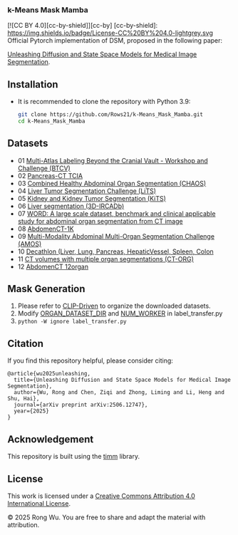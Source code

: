 ### k-Means Mask Mamba
[![CC BY 4.0][cc-by-shield]][cc-by]
[cc-by-shield]: https://img.shields.io/badge/License-CC%20BY%204.0-lightgrey.svg
Official Pytorch implementation of DSM, proposed in the following paper:

[Unleashing Diffusion and State Space Models for Medical Image Segmentation](https://www.arxiv.org/abs/2506.12747).  

## Installation

- It is recommended to clone the repository with Python 3.9:

  ```bash
  git clone https://github.com/Rows21/k-Means_Mask_Mamba.git
  cd k-Means_Mask_Mamba

## Datasets
- 01 [Multi-Atlas Labeling Beyond the Cranial Vault - Workshop and Challenge (BTCV)](https://www.synapse.org/#!Synapse:syn3193805/wiki/217789)
- 02 [Pancreas-CT TCIA](https://wiki.cancerimagingarchive.net/display/Public/Pancreas-CT)
- 03 [Combined Healthy Abdominal Organ Segmentation (CHAOS)](https://chaos.grand-challenge.org/Combined_Healthy_Abdominal_Organ_Segmentation/)
- 04 [Liver Tumor Segmentation Challenge (LiTS)](https://competitions.codalab.org/competitions/17094#learn_the_details)
- 05 [Kidney and Kidney Tumor Segmentation (KiTS)](https://kits21.kits-challenge.org/participate#download-block)
- 06 [Liver segmentation (3D-IRCADb)](https://www.ircad.fr/research/data-sets/liver-segmentation-3d-ircadb-01/)
- 07 [WORD: A large scale dataset, benchmark and clinical applicable study for abdominal organ segmentation from CT image](https://github.com/HiLab-git/WORD)
- 08 [AbdomenCT-1K](https://github.com/JunMa11/AbdomenCT-1K)
- 09 [Multi-Modality Abdominal Multi-Organ Segmentation Challenge (AMOS)](https://amos22.grand-challenge.org)
- 10 [Decathlon (Liver, Lung, Pancreas, HepaticVessel, Spleen, Colon](https://drive.google.com/drive/folders/1HqEgzS8BV2c7xYNrZdEAnrHk7osJJ--2)
- 11 [CT volumes with multiple organ segmentations (CT-ORG)](https://wiki.cancerimagingarchive.net/pages/viewpage.action?pageId=61080890)
- 12 [AbdomenCT 12organ](https://zenodo.org/records/7860267)

## Mask Generation
1. Please refer to [CLIP-Driven](https://github.com/ljwztc/CLIP-Driven-Universal-Model) to organize the downloaded datasets.
2. Modify [ORGAN_DATASET_DIR](https://github.com/zongzi3zz/CAT/blob/2146b2e972d0570956c52317a75c823891a4df2c/label_transfer.py#L51) and [NUM_WORKER](https://github.com/zongzi3zz/CAT/blob/2146b2e972d0570956c52317a75c823891a4df2c/label_transfer.py#L53) in label_transfer.py  
3. `python -W ignore label_transfer.py`

## Citation
If you find this repository helpful, please consider citing:
```
@article{wu2025unleashing,
  title={Unleashing Diffusion and State Space Models for Medical Image Segmentation},
  author={Wu, Rong and Chen, Ziqi and Zhong, Liming and Li, Heng and Shu, Hai},
  journal={arXiv preprint arXiv:2506.12747},
  year={2025}
}
```

## Acknowledgement
This repository is built using the [timm](https://github.com/rwightman/pytorch-image-models) library.

## License

This work is licensed under a [Creative Commons Attribution 4.0 International License](https://creativecommons.org/licenses/by/4.0/).

© 2025 Rong Wu. You are free to share and adapt the material with attribution.



 
 


